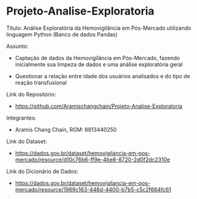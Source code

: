 # Projeto-Analise-Exploratoria

Título:
Análise Exploratória da Hemovigilância em Pós-Mercado utilizando linguagem Python (Banco de dados Pandas)


Assunto:
- Captação de dados da Hemovigilância em Pós-Mercado, fazendo inicialmente sua limpeza de dados e uma análise exploratória geral

- Questionar a relação entre idade dos usuários analisados e do tipo de reação transfusional


Link do Repositório:
- https://github.com/Aramischangchain/Projeto-Analise-Exploratoria


Integrantes:
- Aramis Chang Chain, RGM: 8813440250


Link do Dataset:
- https://dados.gov.br/dataset/hemovigilancia-em-pos-mercado/resource/d10c76b6-ff9e-4be8-8720-2d0f2dc2310e


Link do Dicionário de Dados:
- https://dados.gov.br/dataset/hemovigilancia-em-pos-mercado/resource/1969c163-448d-4400-b7b5-c5c2f664fc61
